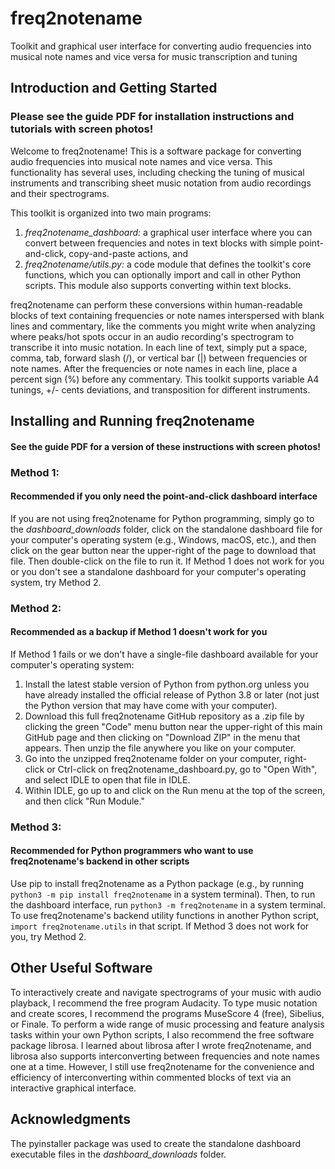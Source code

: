 # freq2notename

Toolkit and graphical user interface for converting audio frequencies into musical note names and vice versa for music transcription and tuning

## Introduction and Getting Started

### Please see the guide PDF for installation instructions and tutorials with screen photos!

Welcome to freq2notename!  This is a software package for converting audio frequencies into musical note names and vice versa.  This functionality has several uses, including checking the tuning of musical instruments and transcribing sheet music notation from audio recordings and their spectrograms.

This toolkit is organized into two main programs:
1. *freq2notename_dashboard:* a graphical user interface where you can convert between frequencies and notes in text blocks with simple point-and-click, copy-and-paste actions, and
2. *freq2notename/utils.py:* a code module that defines the toolkit's core functions, which you can optionally import and call in other Python scripts.  This module also supports converting within text blocks.

freq2notename can perform these conversions within human-readable blocks of text containing frequencies or note names interspersed with blank lines and commentary, like the comments you might write when analyzing where peaks/hot spots occur in an audio recording's spectrogram to transcribe it into music notation.  In each line of text, simply put a space, comma, tab, forward slash (/), or vertical bar (|) between frequencies or note names.  After the frequencies or note names in each line, place a percent sign (%) before any commentary.  This toolkit supports variable A4 tunings, +/- cents deviations, and transposition for different instruments.

## Installing and Running freq2notename

#### See the guide PDF for a version of these instructions with screen photos!

### Method 1:
#### Recommended if you only need the point-and-click dashboard interface

If you are not using freq2notename for Python programming, simply go to the *dashboard_downloads* folder, click on the standalone dashboard file for your computer's operating system (e.g., Windows, macOS, etc.), and then click on the gear button near the upper-right of the page to download that file.  Then double-click on the file to run it.  If Method 1 does not work for you or you don't see a standalone dashboard for your computer's operating system, try Method 2.

### Method 2:
#### Recommended as a backup if Method 1 doesn't work for you

If Method 1 fails or we don't have a single-file dashboard available for your computer's operating system:
1. Install the latest stable version of Python from python.org unless you have already installed the official release of Python 3.8 or later (not just the Python version that may have come with your computer).
2. Download this full freq2notename GitHub repository as a .zip file by clicking the green "Code" menu button near the upper-right of this main GitHub page and then clicking on "Download ZIP" in the menu that appears.  Then unzip the file anywhere you like on your computer.
3. Go into the unzipped freq2notename folder on your computer, right-click or Ctrl-click on freq2notename_dashboard.py, go to "Open With", and select IDLE to open that file in IDLE.
4. Within IDLE, go up to and click on the Run menu at the top of the screen, and then click "Run Module."

### Method 3:
#### Recommended for Python programmers who want to use freq2notename's backend in other scripts

Use pip to install freq2notename as a Python package (e.g., by running `python3 -m pip install freq2notename` in a system terminal).  Then, to run the dashboard interface, run `python3 -m freq2notename` in a system terminal.  To use freq2notename's backend utility functions in another Python script, `import freq2notename.utils` in that script.  If Method 3 does not work for you, try Method 2.

## Other Useful Software

To interactively create and navigate spectrograms of your music with audio playback, I recommend the free program Audacity.  To type music notation and create scores, I recommend the programs MuseScore 4 (free), Sibelius, or Finale.  To perform a wide range of music processing and feature analysis tasks within your own Python scripts, I also recommend the free software package librosa.  I learned about librosa after I wrote freq2notename, and librosa also supports interconverting between frequencies and note names one at a time.  However, I still use freq2notename for the convenience and efficiency of interconverting within commented blocks of text via an interactive graphical interface.

## Acknowledgments

The pyinstaller package was used to create the standalone dashboard executable files in the *dashboard_downloads* folder.
